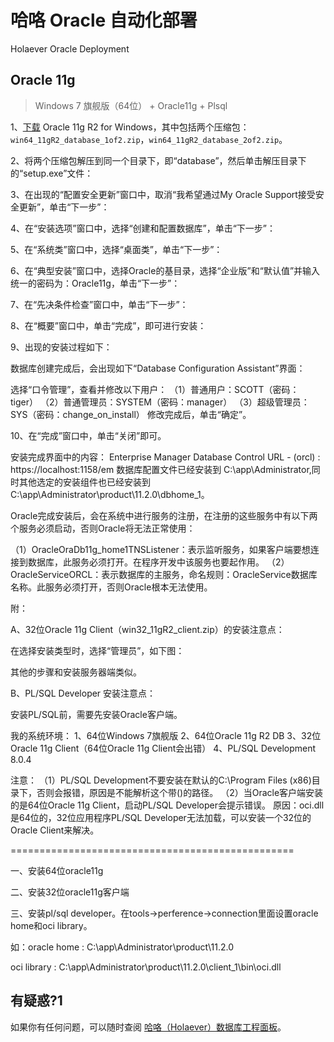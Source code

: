 哈咯 Oracle 自动化部署
==============================
Holaever Oracle Deployment

## Oracle 11g

> Windows 7 旗舰版（64位） + Oracle11g + Plsql

1、[下载](http://www.oracle.com/technetwork/database/enterprise-edition/downloads/index.html) Oracle 11g R2 for Windows，其中包括两个压缩包：`win64_11gR2_database_1of2.zip`，`win64_11gR2_database_2of2.zip`。

2、将两个压缩包解压到同一个目录下，即“database”，然后单击解压目录下的“setup.exe”文件： 



3、在出现的“配置安全更新”窗口中，取消“我希望通过My Oracle Support接受安全更新”，单击“下一步”： 



4、在“安装选项”窗口中，选择“创建和配置数据库”，单击“下一步”： 



5、在“系统类”窗口中，选择“桌面类”，单击“下一步”： 



6、在“典型安装”窗口中，选择Oracle的基目录，选择“企业版”和“默认值”并输入统一的密码为：Oracle11g，单击“下一步”： 



7、在“先决条件检查”窗口中，单击“下一步”： 



8、在“概要”窗口中，单击“完成”，即可进行安装： 



9、出现的安装过程如下： 





数据库创建完成后，会出现如下“Database Configuration Assistant”界面： 



选择“口令管理”，查看并修改以下用户： 
（1）普通用户：SCOTT（密码：tiger） 
（2）普通管理员：SYSTEM（密码：manager） 
（3）超级管理员：SYS（密码：change_on_install） 
修改完成后，单击“确定”。 

10、在“完成”窗口中，单击“关闭”即可。 

安装完成界面中的内容： 
Enterprise Manager Database Control URL - (orcl) : 
https://localhost:1158/em 
数据库配置文件已经安装到 C:\app\Administrator,同时其他选定的安装组件也已经安装到 C:\app\Administrator\product\11.2.0\dbhome_1。 

Oracle完成安装后，会在系统中进行服务的注册，在注册的这些服务中有以下两个服务必须启动，否则Oracle将无法正常使用： 



（1）OracleOraDb11g_home1TNSListener：表示监听服务，如果客户端要想连接到数据库，此服务必须打开。在程序开发中该服务也要起作用。 
（2）OracleServiceORCL：表示数据库的主服务，命名规则：OracleService数据库名称。此服务必须打开，否则Oracle根本无法使用。 

附： 

A、32位Oracle 11g Client（win32_11gR2_client.zip）的安装注意点： 

在选择安装类型时，选择“管理员”，如下图： 



其他的步骤和安装服务器端类似。 

B、PL/SQL Developer 安装注意点： 

安装PL/SQL前，需要先安装Oracle客户端。 

我的系统环境： 
1、64位Windows 7旗舰版 
2、64位Oracle 11g R2 DB 
3、32位Oracle 11g Client（64位Oracle 11g Client会出错） 
4、PL/SQL Development 8.0.4 

注意： 
（1）PL/SQL Development不要安装在默认的C:\Program Files (x86)目录下，否则会报错，原因是不能解析这个带()的路径。 
（2）当Oracle客户端安装的是64位Oracle 11g Client，启动PL/SQL Developer会提示错误。 
原因：oci.dll是64位的，32位应用程序PL/SQL Developer无法加载，可以安装一个32位的Oracle Client来解决。 

=================================================

一、安装64位oracle11g

二、安装32位oracle11g客户端

三、安装pl/sql developer。在tools->perference->connection里面设置oracle home和oci library。

 如：oracle home : C:\app\Administrator\product\11.2.0

  oci library : C:\app\Administrator\product\11.2.0\client_1\bin\oci.dll

有疑惑?1
----------

如果你有任何问题，可以随时查阅
[哈咯（Holaever）数据库工程面板](https://trello.com/b/h0rHIVo0)。
